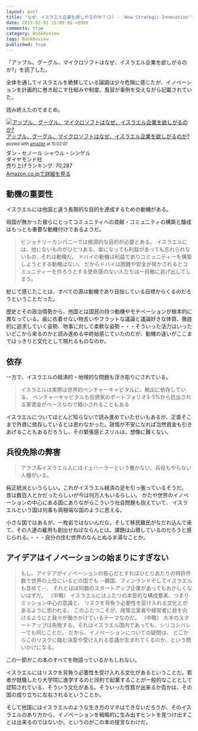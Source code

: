 ```yaml
---
layout: post
title: "なぜ、イスラエル企業を欲しがるのか？(2) - 'How Strategic Innovation'"
date: 2015-02-01 15:09:08 +0900
comments: true
category: BookReview
tags: BookReview
published: true
---
```


「アップル、グーグル、マイクロソフトはなぜ、イスラエル企業を欲しがるのか?」を読了した。

全体を通してイスラエルを絶賛している論調は少々危険に感じたが、イノベーションを計画的に巻き起こす仕組みや制度、風習が事例を交えながら記載されていた。

読み終えたのでまとめ。


<div class="amazlet-box" style="margin-bottom:0px;"><div class="amazlet-image" style="float:left;margin:0px 12px 1px 0px;"><a href="http://www.amazon.co.jp/exec/obidos/ASIN/4478017549" name="amazletlink" target="_blank"><img src="http://ecx.images-amazon.com/images/I/51kHmdQEpbL._SL160_.jpg" alt="アップル、グーグル、マイクロソフトはなぜ、イスラエル企業を欲しがるのか?" style="border: none;" /></a></div><div class="amazlet-info" style="line-height:120%; margin-bottom: 10px"><div class="amazlet-name" style="margin-bottom:10px;line-height:120%"><a href="http://www.amazon.co.jp/exec/obidos/ASIN/4478017549" name="amazletlink" target="_blank">アップル、グーグル、マイクロソフトはなぜ、イスラエル企業を欲しがるのか?</a><div class="amazlet-powered-date" style="font-size:80%;margin-top:5px;line-height:120%">posted with <a href="http://www.amazlet.com/" title="amazlet" target="_blank">amazlet</a> at 15.02.07</div></div><div class="amazlet-detail">ダン・セノール シャウル・シンゲル <br />ダイヤモンド社 <br />売り上げランキング: 70,287<br /></div><div class="amazlet-sub-info" style="float: left;"><div class="amazlet-link" style="margin-top: 5px"><a href="http://www.amazon.co.jp/exec/obidos/ASIN/4478017549" name="amazletlink" target="_blank">Amazon.co.jpで詳細を見る</a></div></div></div><div class="amazlet-footer" style="clear: left"></div></div>




## 動機の重要性

イスラエルには他国と違う長期的な目的を達成するための動機がある。

母国が無かった彼らにとってコミュニティへの貢献・コミュニティの構築と醸成はもっとも重要な動機付けであるようだ。

> ビジョナリーカンパニーでは根源的な目的が必要とある。
> イスラエルには、他にないものがひとつある、楽になっても利益があっても忘れられないもの…それは動機だ。
> ドバイの動機は利益でありコミュニティーを構築しようとする動機はない。
> だからドバイは困難や安全が脅かされるとコミュニティーを作ろうとする使命感のない人たちは一目散に逃げ出してしまう。

総じて感じたことは、すべての源は動機であり目指している目標からくるのだろうということだった。

歴史とその政治情勢から、他国とは国民の持つ動機やモチベーションが根本的に異なっている。歯に衣着せない物言いやフラットな議論と議論好きな体質、徹底的に追求していく姿勢、物事に対して柔軟な姿勢・・・そういった活力はいったいどこから来るのかと読み進める中終始感じていたのだが、動機の違いがここまではっきりと文化として現れるものなのか。

## 依存

一方で、イスラエルの経済的・地理的な問題も浮き彫りにされている。

> イスラエルは実際は世界的ベンチャーキャピタルに、輸出に依存している。
> ベンチャーキャピタルも投資家のポートフォリオ3-5%から捻出される軍資金がベースなので縮小されることもある

イスラエルについてほとんど知らないで読み進めていたせいもあるが、正直そこまで外資に依存しているとは思わなかった。政情が不安になれば当然資金も引きあげることもあるだろうし、その緊張感とスリルは、想像に難くない。


## 兵役免除の弊害

> アラブ系イスラエル人にはイェハーラーという働かない、兵役もやらない人種がいる。

純正統派というらしい。これがイスラエル経済の足を引っ張っているそうだ。
昔は数百人とかだったらしいが今は何万人もいるらしい。
かたや世界のイノベーションの中心にある国にありながらこういう社会問題も抱えていて、
イスラエルという国は何事も両極端な国のように思える。

小さな国ではあるが、一枚岩ではないんだな。そして移民難民がなだれ込んで来て、その人達の雇用も創出せねばならんとは。課題は山積しているのだろうと感じられる。・・・自分の住む世界のなんとぬるま湯なことか。


## アイデアはイノベーションの始まりにすぎない

> もし、アイデアがイノベーションの核心だとすればひとりあたりの特許件数で世界の上位にいるどの国でも
> --韓国、フィンランドそしてイスラエルも含めて--、
> それとほぼ同数のスタートアップ企業があってもおかしくないはずだ。
> （中略）
> イスラエルにはふたつの本質的な構成要素、つまりミッション中心の意識と、
> リスクを背負う必要性を受け入れる文化とがあるように思われる。
> このふたつこそが、政策立案者や経営者に目を向けるようにと我々が働きかけているテーマなのだ。
> （中略）
> 大半のスタートアップは失敗する。それはイスラエル国内であっても、シリコンバレーでも同じことだ。
> だから、イノベーションについての疑問は、
> どこからこのリスクに臨む決意や受け入れる意識が生まれてくるのか、という問いかけになる。

この一節がこの本のすべてを物語っているかもしれない。

イスラエルにはリスクを背負う必要性を受け入れる文化があるということだ。若者が就職したり大学院に進学するのと同列で起業することが一般的なこととして認知されている、そういう文化がある。そういった性質が出来るか否かは、その国の成り立ちに左右されるということか。

そして他国にはイスラエルのような生き方のマネはできないだろうが、そのイスラエルのあり方から、イノベーションを戦略的に生み出すヒントを見つけ出すことは出来るのではないか。というのがこの本の提言なわけだ。

